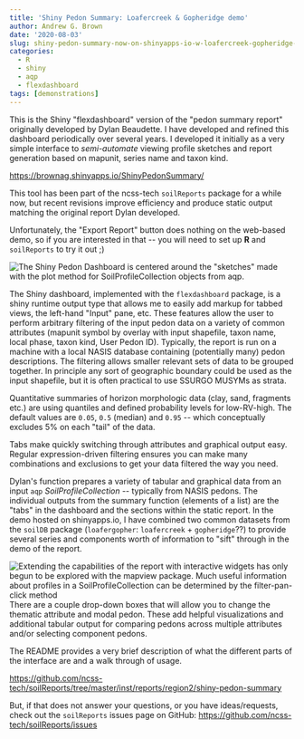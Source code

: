 ```yaml
---
title: 'Shiny Pedon Summary: Loafercreek & Gopheridge demo'
author: Andrew G. Brown
date: '2020-08-03'
slug: shiny-pedon-summary-now-on-shinyapps-io-w-loafercreek-gopheridge-demo-data
categories:
  - R
  - shiny
  - aqp
  - flexdashboard
tags: [demonstrations]
---
```


This is the Shiny "flexdashboard" version of the "pedon summary report" originally developed by Dylan Beaudette. I have developed and refined this dashboard periodically over several years. I developed it initially as a very simple interface to _semi-automate_ viewing profile sketches and report generation based on mapunit, series name and taxon kind. 

https://brownag.shinyapps.io/ShinyPedonSummary/

This tool has been part of the ncss-tech `soilReports` package for a while now, but recent revisions improve efficiency and produce static output matching the original report Dylan developed. 

Unfortunately, the "Export Report" button does nothing on the web-based demo, so if you are interested in that -- you will need to set up **R** and `soilReports` to try it out ;)

![The Shiny Pedon Dashboard is centered around the "sketches" made with the plot method for SoilProfileCollection objects from aqp.](/post/2020-08-03-shiny-pedon-summary-now-on-shinyapps-io-w-loafercreek-gopheridge-demo-data_files/shinypedonsummary1.png)

The Shiny dashboard, implemented with the `flexdashboard` package, is a shiny runtime output type that allows me to easily add markup for tabbed views, the left-hand "Input" pane, etc. These features allow the user to perform arbitrary filtering of the input pedon data on a variety of common attributes (mapunit symbol by overlay with input shapefile, taxon name, local phase, taxon kind, User Pedon ID). Typically, the report is run on a machine with a local NASIS database containing (potentially many) pedon descriptions. The filtering allows smaller relevant sets of data to be grouped together. In principle any sort of geographic boundary could be used as the input shapefile, but it is often practical to use SSURGO MUSYMs as strata.

Quantitative summaries of horizon morphologic data (clay, sand, fragments etc.) are using quantiles and defined probability levels for low-RV-high. The default values are `0.05`, `0.5` (median) and `0.95` -- which conceptually excludes 5% on each "tail" of the data.

Tabs make quickly switching through attributes and graphical output easy. Regular expression-driven filtering ensures you can make many combinations and exclusions to get your data filtered the way you need.

Dylan's function prepares a variety of tabular and graphical data from an input `aqp` _SoilProfileCollection_ -- typically from NASIS pedons. The individual outputs from the summary function (elements of a list) are the "tabs" in the dashboard and the sections within the static report. In the demo hosted on shinyapps.io, I have combined two common datasets from the `soilDB` package (`loafergopher`: `loafercreek` + `gopheridge`??) to provide several series and components worth of information to "sift" through in the demo of the report.

![Extending the capabilities of the report with interactive widgets has only begun to be explored with the mapview package. Much useful information about profiles in a SoilProfileCollection can be determined by the filter-pan-click method](/post/2020-08-03-shiny-pedon-summary-now-on-shinyapps-io-w-loafercreek-gopheridge-demo-data_files/shinypedonsummary2.png)
There are a couple drop-down boxes that will allow you to change the thematic attribute and modal pedon. These add helpful visualizations and additional tabular output for comparing pedons across multiple attributes and/or selecting component pedons.

The README provides a very brief description of what the different parts of the interface are and a walk through of usage.

https://github.com/ncss-tech/soilReports/tree/master/inst/reports/region2/shiny-pedon-summary

But, if that does not answer your questions, or you have ideas/requests, check out the `soilReports` issues page on GitHub: https://github.com/ncss-tech/soilReports/issues


